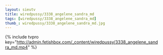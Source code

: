 ```yaml
--- 
layout: sieutv
title: wiredpussy/3338_angelene_sandra_md
tags: [wiredpussy/3338_angelene_sandra_md]
thumb_: wiredpussy/3338_angelene_sandra_md.jpg
---
```

{% include tvpro key="http://admin.fetishbox.com/_content/wiredpussy/3338_angelene_sandra_md.mp4" %} 
